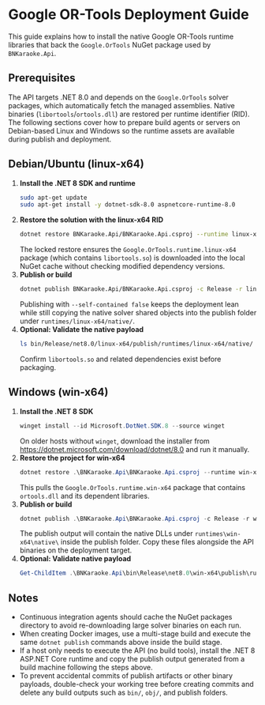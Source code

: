 # Google OR-Tools Deployment Guide

This guide explains how to install the native Google OR-Tools runtime libraries that back the `Google.OrTools` NuGet package used by `BNKaraoke.Api`.

## Prerequisites

The API targets .NET 8.0 and depends on the `Google.OrTools` solver packages, which automatically fetch the managed assemblies. Native binaries (`libortools`/`ortools.dll`) are restored per runtime identifier (RID). The following sections cover how to prepare build agents or servers on Debian-based Linux and Windows so the runtime assets are available during publish and deployment.

## Debian/Ubuntu (linux-x64)

1. **Install the .NET 8 SDK and runtime**
   ```bash
   sudo apt-get update
   sudo apt-get install -y dotnet-sdk-8.0 aspnetcore-runtime-8.0
   ```
2. **Restore the solution with the linux-x64 RID**
   ```bash
   dotnet restore BNKaraoke.Api/BNKaraoke.Api.csproj --runtime linux-x64 --locked-mode
   ```
   The locked restore ensures the `Google.OrTools.runtime.linux-x64` package (which contains `libortools.so`) is downloaded into the local NuGet cache without checking modified dependency versions.
3. **Publish or build**
   ```bash
   dotnet publish BNKaraoke.Api/BNKaraoke.Api.csproj -c Release -r linux-x64 --self-contained false
   ```
   Publishing with `--self-contained false` keeps the deployment lean while still copying the native solver shared objects into the publish folder under `runtimes/linux-x64/native/`.
4. **Optional: Validate the native payload**
   ```bash
   ls bin/Release/net8.0/linux-x64/publish/runtimes/linux-x64/native/
   ```
   Confirm `libortools.so` and related dependencies exist before packaging.

## Windows (win-x64)

1. **Install the .NET 8 SDK**
   ```powershell
   winget install --id Microsoft.DotNet.SDK.8 --source winget
   ```
   On older hosts without `winget`, download the installer from <https://dotnet.microsoft.com/download/dotnet/8.0> and run it manually.
2. **Restore the project for win-x64**
   ```powershell
   dotnet restore .\BNKaraoke.Api\BNKaraoke.Api.csproj --runtime win-x64 --locked-mode
   ```
   This pulls the `Google.OrTools.runtime.win-x64` package that contains `ortools.dll` and its dependent libraries.
3. **Publish or build**
   ```powershell
   dotnet publish .\BNKaraoke.Api\BNKaraoke.Api.csproj -c Release -r win-x64 --self-contained false
   ```
   The publish output will contain the native DLLs under `runtimes\win-x64\native\` inside the publish folder. Copy these files alongside the API binaries on the deployment target.
4. **Optional: Validate native payload**
   ```powershell
   Get-ChildItem .\BNKaraoke.Api\bin\Release\net8.0\win-x64\publish\runtimes\win-x64\native
   ```

## Notes

- Continuous integration agents should cache the NuGet packages directory to avoid re-downloading large solver binaries on each run.
- When creating Docker images, use a multi-stage build and execute the same `dotnet publish` commands above inside the build stage.
- If a host only needs to execute the API (no build tools), install the .NET 8 ASP.NET Core runtime and copy the publish output generated from a build machine following the steps above.
- To prevent accidental commits of publish artifacts or other binary payloads, double-check your working tree before creating commits and delete any build outputs such as `bin/`, `obj/`, and publish folders.
